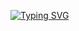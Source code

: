 [![Typing SVG](https://readme-typing-svg.herokuapp.com?font=Work+Sans&size=25&color=F01789&lines=%3C+Hello,++World!+%F0%9F%91%8B+%2F%3E+)](https://git.io/typing-svg)
